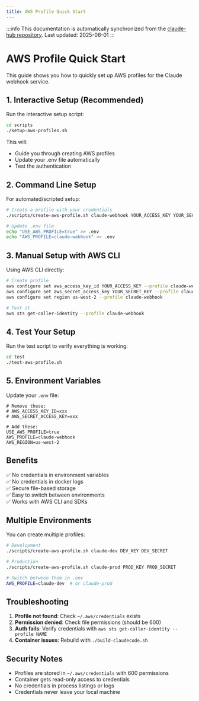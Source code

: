 ```yaml
---
title: AWS Profile Quick Start
---
```


:::info
This documentation is automatically synchronized from the [claude-hub repository](https://github.com/intelligence-assist/claude-hub). 
Last updated: 2025-06-01
:::



# AWS Profile Quick Start

This guide shows you how to quickly set up AWS profiles for the Claude webhook service.

## 1. Interactive Setup (Recommended)

Run the interactive setup script:

```bash
cd scripts
./setup-aws-profiles.sh
```

This will:
- Guide you through creating AWS profiles
- Update your .env file automatically
- Test the authentication

## 2. Command Line Setup

For automated/scripted setup:

```bash
# Create a profile with your credentials
./scripts/create-aws-profile.sh claude-webhook YOUR_ACCESS_KEY YOUR_SECRET_KEY us-west-2

# Update .env file
echo "USE_AWS_PROFILE=true" >> .env
echo "AWS_PROFILE=claude-webhook" >> .env
```

## 3. Manual Setup with AWS CLI

Using AWS CLI directly:

```bash
# Create profile
aws configure set aws_access_key_id YOUR_ACCESS_KEY --profile claude-webhook
aws configure set aws_secret_access_key YOUR_SECRET_KEY --profile claude-webhook
aws configure set region us-west-2 --profile claude-webhook

# Test it
aws sts get-caller-identity --profile claude-webhook
```

## 4. Test Your Setup

Run the test script to verify everything is working:

```bash
cd test
./test-aws-profile.sh
```

## 5. Environment Variables

Update your `.env` file:

```env
# Remove these:
# AWS_ACCESS_KEY_ID=xxx
# AWS_SECRET_ACCESS_KEY=xxx

# Add these:
USE_AWS_PROFILE=true
AWS_PROFILE=claude-webhook
AWS_REGION=us-west-2
```

## Benefits

✅ No credentials in environment variables  
✅ No credentials in docker logs  
✅ Secure file-based storage  
✅ Easy to switch between environments  
✅ Works with AWS CLI and SDKs  

## Multiple Environments

You can create multiple profiles:

```bash
# Development
./scripts/create-aws-profile.sh claude-dev DEV_KEY DEV_SECRET

# Production
./scripts/create-aws-profile.sh claude-prod PROD_KEY PROD_SECRET

# Switch between them in .env
AWS_PROFILE=claude-dev  # or claude-prod
```

## Troubleshooting

1. **Profile not found**: Check `~/.aws/credentials` exists
2. **Permission denied**: Check file permissions (should be 600)
3. **Auth fails**: Verify credentials with `aws sts get-caller-identity --profile NAME`
4. **Container issues**: Rebuild with `./build-claudecode.sh`

## Security Notes

- Profiles are stored in `~/.aws/credentials` with 600 permissions
- Container gets read-only access to credentials
- No credentials in process listings or logs
- Credentials never leave your local machine